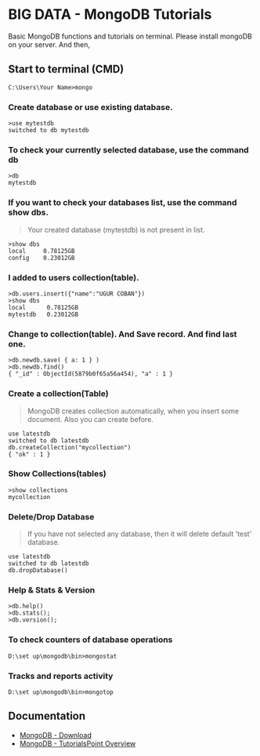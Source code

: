 # BIG DATA - MongoDB Tutorials
Basic MongoDB functions and tutorials on terminal. Please install mongoDB on your server. And then,

## Start to terminal (CMD)
```
C:\Users\Your Name>mongo
```

### Create database or use existing database.
```
>use mytestdb
switched to db mytestdb
```

### To check your currently selected database, use the command db
```
>db
mytestdb
```

### If you want to check your databases list, use the command show dbs.
> Your created database (mytestdb) is not present in list. 
```
>show dbs
local     0.78125GB
config    0.23012GB
```

### I added to users collection(table).
```
>db.users.insert({"name":"UGUR COBAN"})
>show dbs
local      0.78125GB
mytestdb   0.23012GB
```

### Change to collection(table). And Save record. And find last one.
```
>db.newdb.save( { a: 1 } )
>db.newdb.find()
{ "_id" : ObjectId(5879b0f65a56a454), "a" : 1 }
```

### Create a collection(Table)
> MongoDB creates collection automatically, when you insert some document. Also you can create before.
```
use latestdb
switched to db latestdb
db.createCollection("mycollection")
{ "ok" : 1 }
```

### Show Collections(tables)
```
>show collections
mycollection
```

### Delete/Drop Database
> If you have not selected any database, then it will delete default 'test' database.
```
use latestdb
switched to db latestdb
db.dropDatabase()
```

### Help & Stats & Version
```
>db.help()
>db.stats();
>db.version();
```

### To check counters of database operations
```
D:\set up\mongodb\bin>mongostat
```

### Tracks and reports activity
```
D:\set up\mongodb\bin>mongotop
```

## Documentation

* [MongoDB - Download](https://www.mongodb.com/download-center/community)
* [MongoDB - TutorialsPoint Overview](https://www.tutorialspoint.com/mongodb/index.htm)
